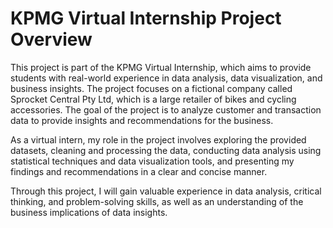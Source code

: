 # KPMG Virtual Internship Project Overview

This project is part of the KPMG Virtual Internship, which aims to provide students with real-world experience in data analysis, data visualization, and business insights. The project focuses on a fictional company called Sprocket Central Pty Ltd, which is a large retailer of bikes and cycling accessories. The goal of the project is to analyze customer and transaction data to provide insights and recommendations for the business.

As a virtual intern, my role in the project involves exploring the provided datasets, cleaning and processing the data, conducting data analysis using statistical techniques and data visualization tools, and presenting my findings and recommendations in a clear and concise manner.

Through this project, I will gain valuable experience in data analysis, critical thinking, and problem-solving skills, as well as an understanding of the business implications of data insights.
